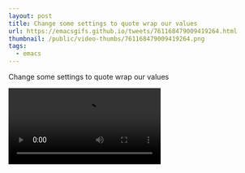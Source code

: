 ```yaml
---
layout: post
title: Change some settings to quote wrap our values
url: https://emacsgifs.github.io/tweets/761168479009419264.html
thumbnail: /public/video-thumbs/761168479009419264.png
tags:
  - emacs
---
```


Change some settings to quote wrap our values

<video controls autoplay>
  <source src="/public/videos/761168479009419264.mp4" type="video/mp4">
    Sorry your browser does not support the video tag, maybe time to upgrade?
</video>
